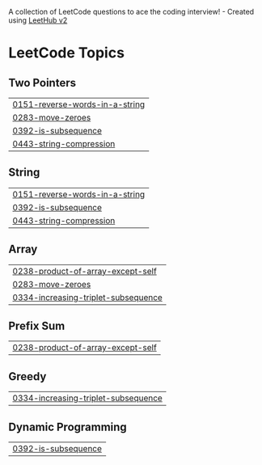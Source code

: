A collection of LeetCode questions to ace the coding interview! - Created using [LeetHub v2](https://github.com/arunbhardwaj/LeetHub-2.0)
<!---LeetCode Topics Start-->
# LeetCode Topics
## Two Pointers
|  |
| ------- |
| [0151-reverse-words-in-a-string](https://github.com/gangsungu/study-leet-code-algorithm/tree/master/0151-reverse-words-in-a-string) |
| [0283-move-zeroes](https://github.com/gangsungu/study-leet-code-algorithm/tree/master/0283-move-zeroes) |
| [0392-is-subsequence](https://github.com/gangsungu/study-leet-code-algorithm/tree/master/0392-is-subsequence) |
| [0443-string-compression](https://github.com/gangsungu/study-leet-code-algorithm/tree/master/0443-string-compression) |
## String
|  |
| ------- |
| [0151-reverse-words-in-a-string](https://github.com/gangsungu/study-leet-code-algorithm/tree/master/0151-reverse-words-in-a-string) |
| [0392-is-subsequence](https://github.com/gangsungu/study-leet-code-algorithm/tree/master/0392-is-subsequence) |
| [0443-string-compression](https://github.com/gangsungu/study-leet-code-algorithm/tree/master/0443-string-compression) |
## Array
|  |
| ------- |
| [0238-product-of-array-except-self](https://github.com/gangsungu/study-leet-code-algorithm/tree/master/0238-product-of-array-except-self) |
| [0283-move-zeroes](https://github.com/gangsungu/study-leet-code-algorithm/tree/master/0283-move-zeroes) |
| [0334-increasing-triplet-subsequence](https://github.com/gangsungu/study-leet-code-algorithm/tree/master/0334-increasing-triplet-subsequence) |
## Prefix Sum
|  |
| ------- |
| [0238-product-of-array-except-self](https://github.com/gangsungu/study-leet-code-algorithm/tree/master/0238-product-of-array-except-self) |
## Greedy
|  |
| ------- |
| [0334-increasing-triplet-subsequence](https://github.com/gangsungu/study-leet-code-algorithm/tree/master/0334-increasing-triplet-subsequence) |
## Dynamic Programming
|  |
| ------- |
| [0392-is-subsequence](https://github.com/gangsungu/study-leet-code-algorithm/tree/master/0392-is-subsequence) |
<!---LeetCode Topics End-->